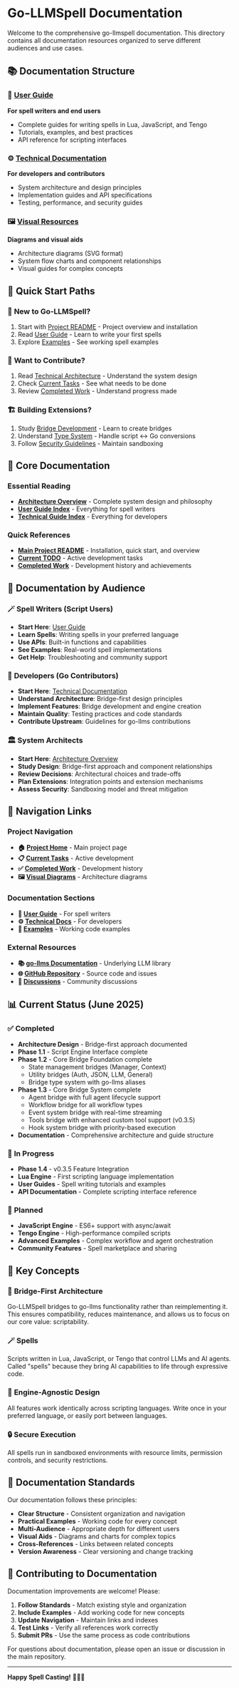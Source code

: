 # Go-LLMSpell Documentation

Welcome to the comprehensive go-llmspell documentation. This directory contains all documentation resources organized to serve different audiences and use cases.

## 📚 Documentation Structure

### 👥 [User Guide](user-guide/) 
**For spell writers and end users**
- Complete guides for writing spells in Lua, JavaScript, and Tengo
- Tutorials, examples, and best practices
- API reference for scripting interfaces

### ⚙️ [Technical Documentation](technical/)
**For developers and contributors**
- System architecture and design principles
- Implementation guides and API specifications
- Testing, performance, and security guides

### 🖼️ [Visual Resources](images/)
**Diagrams and visual aids**
- Architecture diagrams (SVG format)
- System flow charts and component relationships
- Visual guides for complex concepts

## 🚀 Quick Start Paths

### 📝 **New to Go-LLMSpell?**
1. Start with [Project README](../README.md) - Project overview and installation
2. Read [User Guide](user-guide/) - Learn to write your first spells
3. Explore [Examples](../examples/) - See working spell examples

### 🔧 **Want to Contribute?**
1. Read [Technical Architecture](technical/architecture.md) - Understand the system design
2. Check [Current Tasks](../TODO.md) - See what needs to be done
3. Review [Completed Work](../TODO-DONE.md) - Understand progress made

### 🏗️ **Building Extensions?**
1. Study [Bridge Development](technical/README.md) - Learn to create bridges
2. Understand [Type System](technical/README.md) - Handle script ↔ Go conversions
3. Follow [Security Guidelines](technical/README.md) - Maintain sandboxing

## 📖 Core Documentation

### Essential Reading
- [**Architecture Overview**](technical/architecture.md) - Complete system design and philosophy
- [**User Guide Index**](user-guide/README.md) - Everything for spell writers
- [**Technical Guide Index**](technical/README.md) - Everything for developers

### Quick References
- [**Main Project README**](../README.md) - Installation, quick start, and overview
- [**Current TODO**](../TODO.md) - Active development tasks
- [**Completed Work**](../TODO-DONE.md) - Development history and achievements

## 🎯 Documentation by Audience

### 🪄 **Spell Writers (Script Users)**
- **Start Here**: [User Guide](user-guide/README.md)
- **Learn Spells**: Writing spells in your preferred language
- **Use APIs**: Built-in functions and capabilities
- **See Examples**: Real-world spell implementations
- **Get Help**: Troubleshooting and community support

### 🔨 **Developers (Go Contributors)**
- **Start Here**: [Technical Documentation](technical/README.md)
- **Understand Architecture**: Bridge-first design principles
- **Implement Features**: Bridge development and engine creation
- **Maintain Quality**: Testing practices and code standards
- **Contribute Upstream**: Guidelines for go-llms contributions

### 🏛️ **System Architects**
- **Start Here**: [Architecture Overview](technical/architecture.md)
- **Study Design**: Bridge-first approach and component relationships
- **Review Decisions**: Architectural choices and trade-offs
- **Plan Extensions**: Integration points and extension mechanisms
- **Assess Security**: Sandboxing model and threat mitigation

## 🔗 Navigation Links

### Project Navigation
- **🏠 [Project Home](../README.md)** - Main project page
- **📋 [Current Tasks](../TODO.md)** - Active development
- **✅ [Completed Work](../TODO-DONE.md)** - Development history
- **🖼️ [Visual Diagrams](images/)** - Architecture diagrams

### Documentation Sections
- **👥 [User Guide](user-guide/README.md)** - For spell writers
- **⚙️ [Technical Docs](technical/README.md)** - For developers
- **🎯 [Examples](../examples/)** - Working code examples

### External Resources
- **📚 [go-llms Documentation](https://github.com/lexlapax/go-llms)** - Underlying LLM library
- **🌐 [GitHub Repository](https://github.com/lexlapax/go-llmspell)** - Source code and issues
- **💬 [Discussions](https://github.com/lexlapax/go-llmspell/discussions)** - Community discussions

## 📊 Current Status (June 2025)

### ✅ **Completed**
- **Architecture Design** - Bridge-first approach documented
- **Phase 1.1** - Script Engine Interface complete
- **Phase 1.2** - Core Bridge Foundation complete
  - State management bridges (Manager, Context)
  - Utility bridges (Auth, JSON, LLM, General)
  - Bridge type system with go-llms aliases
- **Phase 1.3** - Core Bridge System complete
  - Agent bridge with full agent lifecycle support
  - Workflow bridge for all workflow types
  - Event system bridge with real-time streaming
  - Tools bridge with enhanced custom tool support (v0.3.5)
  - Hook system bridge with priority-based execution
- **Documentation** - Comprehensive architecture and guide structure

### 🚧 **In Progress**
- **Phase 1.4** - v0.3.5 Feature Integration
- **Lua Engine** - First scripting language implementation
- **User Guides** - Spell writing tutorials and examples
- **API Documentation** - Complete scripting interface reference

### 🔮 **Planned**
- **JavaScript Engine** - ES6+ support with async/await
- **Tengo Engine** - High-performance compiled scripts
- **Advanced Examples** - Complex workflow and agent orchestration
- **Community Features** - Spell marketplace and sharing

## 🎯 Key Concepts

### 🌉 **Bridge-First Architecture**
Go-LLMSpell bridges to go-llms functionality rather than reimplementing it. This ensures compatibility, reduces maintenance, and allows us to focus on our core value: scriptability.

### 🪄 **Spells**
Scripts written in Lua, JavaScript, or Tengo that control LLMs and AI agents. Called "spells" because they bring AI capabilities to life through expressive code.

### 🔧 **Engine-Agnostic Design**
All features work identically across scripting languages. Write once in your preferred language, or easily port between languages.

### 🔒 **Secure Execution**
All spells run in sandboxed environments with resource limits, permission controls, and security restrictions.

## 📝 Documentation Standards

Our documentation follows these principles:

- **Clear Structure** - Consistent organization and navigation
- **Practical Examples** - Working code for every concept
- **Multi-Audience** - Appropriate depth for different users
- **Visual Aids** - Diagrams and charts for complex topics
- **Cross-References** - Links between related concepts
- **Version Awareness** - Clear versioning and change tracking

## 🤝 Contributing to Documentation

Documentation improvements are welcome! Please:

1. **Follow Standards** - Match existing style and organization
2. **Include Examples** - Add working code for new concepts
3. **Update Navigation** - Maintain links and indexes
4. **Test Links** - Verify all references work correctly
5. **Submit PRs** - Use the same process as code contributions

For questions about documentation, please open an issue or discussion in the main repository.

---

**Happy Spell Casting!** 🧙‍♂️✨
